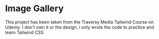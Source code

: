 # Image Gallery

This project has been taken from the Traversy Media Tailwind Course on Udemy. I don't own it or the design, i only wrote the code to practice and learn Tailwind CSS
